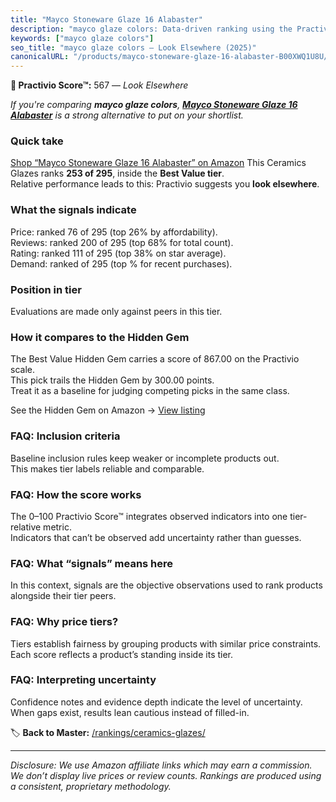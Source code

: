 ```yaml
---
title: "Mayco Stoneware Glaze 16 Alabaster"
description: "mayco glaze colors: Data-driven ranking using the Practivio Score™. Positioned by quality, value, demand, findability, momentum."
keywords: ["mayco glaze colors"]
seo_title: "mayco glaze colors — Look Elsewhere (2025)"
canonicalURL: "/products/mayco-stoneware-glaze-16-alabaster-B00XWQ1U8U/"
---
```


**🚫 Practivio Score™:** 567 — _Look Elsewhere_


*If you're comparing **mayco glaze colors**, **[Mayco Stoneware Glaze 16 Alabaster](https://www.amazon.com/dp/B00XWQ1U8U?tag=practivio-20)** is a strong alternative to put on your shortlist.*
### Quick take
[Shop “Mayco Stoneware Glaze 16 Alabaster” on Amazon](https://www.amazon.com/dp/B00XWQ1U8U?tag=practivio-20)
This Ceramics Glazes ranks **253 of 295**, inside the **Best Value tier**.  
Relative performance leads to this: Practivio suggests you **look elsewhere**.

### What the signals indicate
Price: ranked 76 of 295 (top 26% by affordability).  
Reviews: ranked 200 of 295 (top 68% for total count).  
Rating: ranked 111 of 295 (top 38% on star average).  
Demand: ranked  of 295 (top % for recent purchases).

### Position in tier
Evaluations are made only against peers in this tier.

### How it compares to the Hidden Gem
The Best Value Hidden Gem carries a score of 867.00 on the Practivio scale.  
This pick trails the Hidden Gem by 300.00 points.  
Treat it as a baseline for judging competing picks in the same class.  

See the Hidden Gem on Amazon → [View listing](https://www.amazon.com/dp/B075L8LCTG?tag=practivio-20)

### FAQ: Inclusion criteria
Baseline inclusion rules keep weaker or incomplete products out.  
This makes tier labels reliable and comparable.

### FAQ: How the score works
The 0–100 Practivio Score™ integrates observed indicators into one tier-relative metric.  
Indicators that can’t be observed add uncertainty rather than guesses.

### FAQ: What “signals” means here
In this context, signals are the objective observations used to rank products alongside their tier peers.

### FAQ: Why price tiers?
Tiers establish fairness by grouping products with similar price constraints.  
Each score reflects a product’s standing inside its tier.

### FAQ: Interpreting uncertainty
Confidence notes and evidence depth indicate the level of uncertainty.  
When gaps exist, results lean cautious instead of filled-in.


🏷️ **Back to Master:** [/rankings/ceramics-glazes/](/rankings/ceramics-glazes/)

---
_Disclosure: We use Amazon affiliate links which may earn a commission. We don’t display live prices or review counts. Rankings are produced using a consistent, proprietary methodology._
